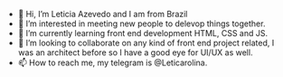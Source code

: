 - 👋 Hi, I’m Leticia Azevedo and I am from Brazil
- 👀 I’m interested in meeting new people to delevop things together.
- 🌱 I’m currently learning front end development HTML, CSS and JS.
- 💞️ I’m looking to collaborate on any kind of front end project related, I was an architect before so I have a good eye for UI/UX as well.
- 📫 How to reach me, my telegram is @Leticarolina.

